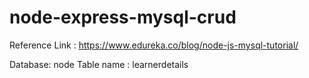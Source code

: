 # node-express-mysql-crud

Reference Link : https://www.edureka.co/blog/node-js-mysql-tutorial/

Database: node
Table name : learnerdetails